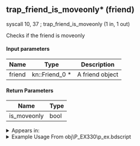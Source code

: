 ## trap_friend_is_moveonly* (friend)

syscall 10, 37 ; trap_friend_is_moveonly (1 in, 1 out)

Checks if the friend is moveonly

#### Input parameters
| Name | Type | Description
|------|------|------------
| friend   | kn::Friend_0 *   | A friend object


#### Return Parameters
| Name | Type
|------|-----
| is_moveonly   | bool   


<details>
	<summary>Appears in:</summary>
| filename | Entity (obj)
|----------|-------------
| obj\P_EX330\p_ex.bdscript       | ((P) Peter Pan)          
| obj\P_EX350\p_ex.bdscript       | ((P) Chicken Little)          

</details>

<details>
	<summary>Example Usage From obj\P_EX330\p_ex.bdscript</summary>
L9007:
 dup 
 jz L9016
 pushFromFSp 0
 syscall 10, 37 ; trap_friend_is_moveonly (1 in, 1 out)
 eqz 
 eqzv
</details>

